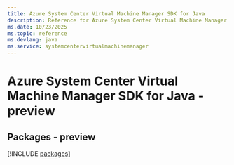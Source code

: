 ```yaml
---
title: Azure System Center Virtual Machine Manager SDK for Java
description: Reference for Azure System Center Virtual Machine Manager SDK for Java
ms.date: 10/23/2025
ms.topic: reference
ms.devlang: java
ms.service: systemcentervirtualmachinemanager
---
```

# Azure System Center Virtual Machine Manager SDK for Java - preview
## Packages - preview
[!INCLUDE [packages](system-center-virtual-machine-manager-index.md)]